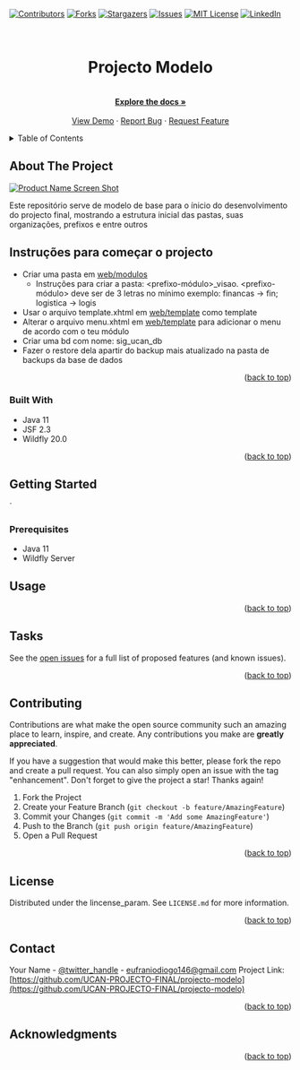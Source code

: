 <div id="top"></div>
<!--
*** Thanks for checking out the Best-README-Template. If you have a suggestion
*** that would make this better, please fork the repo and create a pull request
*** or simply open an issue with the tag "enhancement".
*** Don't forget to give the project a star!
*** Thanks again! Now go create something AMAZING! :D
-->



<!-- PROJECT SHIELDS -->
<!--
*** I'm using markdown "reference style" links for readability.
*** Reference links are enclosed in brackets [ ] instead of parentheses ( ).
*** See the bottom of this document for the declaration of the reference variables
*** for contributors-url, forks-url, etc. This is an optional, concise syntax you may use.
*** https://www.markdownguide.org/basic-syntax/#reference-style-links
-->
[![Contributors][contributors-shield]](https://github.com/UCAN-PROJECTO-FINAL/projecto-modelo/CONTRIBUTORS.md)
[![Forks][forks-shield]](https://github.com/UCAN-PROJECTO-FINAL/projecto-modelo/fork)
[![Stargazers][stars-shield]](https://github.com/UCAN-PROJECTO-FINAL/projecto-modelo/stargazersi)
[![Issues][issues-shield]](https://github.com/UCAN-PROJECTO-FINAL/projecto-modelo/issues)
[![MIT License][license-shield]](https://github.com/UCAN-PROJECTO-FINAL/projecto-modelo/blob/master/LICENSE)
[![LinkedIn][linkedin-shield]](https://www.linkedin.com/in/eufranio-diogo-a33145122/)



<!-- PROJECT LOGO -->
<br />
<div align="center">
<h1 align="center">Projecto Modelo</h1>

  <p align="center">
    <br />
    <a href="https://github.com/UCAN-PROJECTO-FINAL/projecto-modelo"><strong>Explore the docs »</strong></a>
    <br />
    <br />
    <a href="https:///projecto-modelo">View Demo</a>
    ·
    <a href="https://github.com/UCAN-PROJECTO-FINAL/projecto-modelo/issues">Report Bug</a>
    ·
    <a href="https://github.com/UCAN-PROJECTO-FINAL/projecto-modelo/issues">Request Feature</a>
  </p>
</div>



<!-- TABLE OF CONTENTS -->
<details>
  <summary>Table of Contents</summary>
  <ol>
    <li>
      <a href="#about-the-project">About The Project</a>
      <ul>
        <li><a href="#built-with">Built With</a></li>
      </ul>
    </li>
    <li>
      <a href="#getting-started">Getting Started</a>
      <ul>
        <li><a href="#prerequisites">Prerequisites</a></li>
        <li><a href="#installation">Installation</a></li>
      </ul>
    </li>
    <li><a href="#usage">Usage</a></li>
    <li><a href="#roadmap">Roadmap</a></li>
    <li><a href="#contributing">Contributing</a></li>
    <li><a href="#license">License</a></li>
    <li><a href="#contact">Contact</a></li>
    <li><a href="#acknowledgments">Acknowledgments</a></li>
  </ol>
</details>



<!-- ABOUT THE PROJECT -->
## About The Project

[![Product Name Screen Shot][product-screenshot]](https:///projecto-modelo)

Este repositório serve de modelo de base para o ínicio do desenvolvimento do projecto final, mostrando a estrutura inicial das pastas, suas organizações, prefixos e entre outros


## Instruções para começar o projecto

- Criar uma pasta em [web/modulos](https://github.com/UCAN-PROJECTO-FINAL/projecto-modelo/tree/main/web/modulos)
  - Instruções para criar a pasta: <prefixo-módulo>_visao. <prefixo-módulo> deve ser de 3 letras no mínimo exemplo: financas -> fin; logistica -> logis
- Usar o arquivo template.xhtml em [web/template](https://github.com/UCAN-PROJECTO-FINAL/projecto-modelo/tree/main/web/template) como template
- Alterar o arquivo menu.xhtml em [web/template](https://github.com/UCAN-PROJECTO-FINAL/projecto-modelo/tree/main/web/template) para adicionar o menu de acordo com o teu módulo
- Criar uma bd com nome: sig_ucan_db
- Fazer o restore dela apartir do backup mais atualizado na pasta de backups da base de dados


<p align="right">(<a href="#top">back to top</a>)</p>



### Built With

- Java 11 
- JSF 2.3
- Wildfly 20.0

<p align="right">(<a href="#top">back to top</a>)</p>

<!-- GETTING STARTED -->
## Getting Started

´

### Prerequisites

- Java 11
- Wildfly Server


<!-- USAGE EXAMPLES -->
## Usage



<p align="right">(<a href="#top">back to top</a>)</p>



<!-- ROADMAP -->
## Tasks


See the [open issues](https://github.com/UCAN-PROJECTO-FINAL/projecto-modelo/issues) for a full list of proposed features (and known issues).

<p align="right">(<a href="#top">back to top</a>)</p>



<!-- CONTRIBUTING -->
## Contributing

Contributions are what make the open source community such an amazing place to learn, inspire, and create. Any contributions you make are **greatly appreciated**.

If you have a suggestion that would make this better, please fork the repo and create a pull request. You can also simply open an issue with the tag "enhancement".
Don't forget to give the project a star! Thanks again!

1. Fork the Project
2. Create your Feature Branch (`git checkout -b feature/AmazingFeature`)
3. Commit your Changes (`git commit -m 'Add some AmazingFeature'`)
4. Push to the Branch (`git push origin feature/AmazingFeature`)
5. Open a Pull Request

<p align="right">(<a href="#top">back to top</a>)</p>



<!-- LICENSE -->
## License

Distributed under the lincense_param. See `LICENSE.md` for more information.

<p align="right">(<a href="#top">back to top</a>)</p>



<!-- CONTACT -->
## Contact

Your Name - [@twitter_handle](https://twitter.com/twitter_handle) - eufraniodiogo146@gmail.com
Project Link: [https://github.com/UCAN-PROJECTO-FINAL/projecto-modelo](https://github.com/UCAN-PROJECTO-FINAL/projecto-modelo)

<p align="right">(<a href="#top">back to top</a>)</p>



<!-- ACKNOWLEDGMENTS -->
## Acknowledgments



<p align="right">(<a href="#top">back to top</a>)</p>



<!-- MARKDOWN LINKS & IMAGES -->
<!-- https://www.markdownguide.org/basic-syntax/#reference-style-links -->
[contributors-shield]: https://img.shields.io/github/contributors/UCAN-PROJECTO-FINAL/projecto-modelo.svg?style=for-the-badge
[contributors-url]: https://github.com/UCAN-PROJECTO-FINAL/projecto-modelo/graphs/contributors
[forks-shield]: https://img.shields.io/github/forks/UCAN-PROJECTO-FINAL/projecto-modelo.svg?style=for-the-badge
[forks-url]: https://github.com/UCAN-PROJECTO-FINAL/projecto-modelo/network/members
[stars-shield]: https://img.shields.io/github/stars/UCAN-PROJECTO-FINAL/projecto-modelo.svg?style=for-the-badge
[stars-url]: https://github.com/UCAN-PROJECTO-FINAL/projecto-modelo/stargazers
[issues-shield]: https://img.shields.io/github/issues/UCAN-PROJECTO-FINAL/projecto-modelo.svg?style=for-the-badge
[issues-url]: https://github.com/UCAN-PROJECTO-FINAL/projecto-modelo/issues
[license-shield]: https://img.shields.io/github/license/UCAN-PROJECTO-FINAL/projecto-modelo.svg?style=for-the-badge
[license-url]: https://github.com/UCAN-PROJECTO-FINAL/projecto-modelo/blob/master/LICENSE.txt
[linkedin-shield]: https://img.shields.io/badge/-LinkedIn-black.svg?style=for-the-badge&logo=linkedin&colorB=555
[linkedin-url]: https://linkedin.com/in/eufranio-diogo-a33145122
[product-screenshot]: IMG/.png
